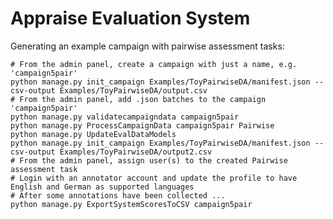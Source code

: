 # Appraise Evaluation System

Generating an example campaign with pairwise assessment tasks:

    # From the admin panel, create a campaign with just a name, e.g. 'campaign5pair'
    python manage.py init_campaign Examples/ToyPairwiseDA/manifest.json --csv-output Examples/ToyPairwiseDA/output.csv
    # From the admin panel, add .json batches to the campaign 'campaign5pair'
    python manage.py validatecampaigndata campaign5pair
    python manage.py ProcessCampaignData campaign5pair Pairwise
    python manage.py UpdateEvalDataModels
    python manage.py init_campaign Examples/ToyPairwiseDA/manifest.json --csv-output Examples/ToyPairwiseDA/output2.csv
    # From the admin panel, assign user(s) to the created Pairwise assessment task
    # Login with an annotator account and update the profile to have English and German as supported languages
    # After some annotations have been collected ...
    python manage.py ExportSystemScoresToCSV campaign5pair

